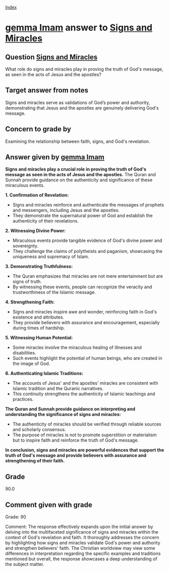 
[Index](../../index.md)
# [gemma Imam](../../answering_models/gemma_Imam.md) answer to [Signs and Miracles](../../questions/Signs_and_Miracles.md)

## Question [Signs and Miracles](../../questions/Signs_and_Miracles.md)
What role do signs and miracles play in proving the truth of God's message, as seen in the acts of Jesus and the apostles?

## Target answer from notes
Signs and miracles serve as validations of God’s power and authority, demonstrating that Jesus and the apostles are genuinely delivering God's message.

## Concern to grade by
Examining the relationship between faith, signs, and God's revelation.

## Answer given by [gemma Imam](../../answering_models/gemma_Imam.md)
**Signs and miracles play a crucial role in proving the truth of God's message as seen in the acts of Jesus and the apostles.** The Quran and Sunnah provide guidance on the authenticity and significance of these miraculous events.

**1. Confirmation of Revelation:**

- Signs and miracles reinforce and authenticate the messages of prophets and messengers, including Jesus and the apostles.
- They demonstrate the supernatural power of God and establish the authenticity of their revelations.

**2. Witnessing Divine Power:**

- Miraculous events provide tangible evidence of God's divine power and sovereignty.
- They challenge the claims of polytheists and paganism, showcasing the uniqueness and supremacy of Islam.

**3. Demonstrating Truthfulness:**

- The Quran emphasizes that miracles are not mere entertainment but are signs of truth.
- By witnessing these events, people can recognize the veracity and trustworthiness of the Islamic message.

**4. Strengthening Faith:**

- Signs and miracles inspire awe and wonder, reinforcing faith in God's existence and attributes.
- They provide believers with assurance and encouragement, especially during times of hardship.

**5. Witnessing Human Potential:**

- Some miracles involve the miraculous healing of illnesses and disabilities.
- Such events highlight the potential of human beings, who are created in the image of God.

**6. Authenticating Islamic Traditions:**

- The accounts of Jesus' and the apostles' miracles are consistent with Islamic tradition and the Quranic narratives.
- This continuity strengthens the authenticity of Islamic teachings and practices.

**The Quran and Sunnah provide guidance on interpreting and understanding the significance of signs and miracles:**

- The authenticity of miracles should be verified through reliable sources and scholarly consensus.
- The purpose of miracles is not to promote superstition or materialism but to inspire faith and reinforce the truth of God's message.

**In conclusion, signs and miracles are powerful evidences that support the truth of God's message and provide believers with assurance and strengthening of their faith.**

## Grade
90.0

## Comment given with grade
Grade: 90

Comment: The response effectively expands upon the initial answer by delving into the multifaceted significance of signs and miracles within the context of God's revelation and faith. It thoroughly addresses the concern by highlighting how signs and miracles validate God's power and authority and strengthen believers' faith. The Christian worldview may view some differences in interpretation regarding the specific examples and traditions mentioned but overall, the response showcases a deep understanding of the subject matter.
